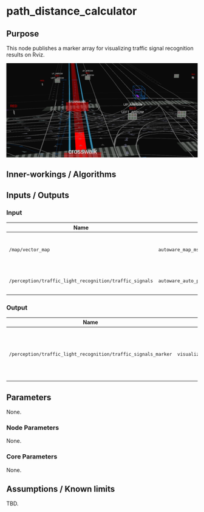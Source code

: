 # path_distance_calculator

## Purpose

This node publishes a marker array for visualizing traffic signal recognition results on Rviz.

![sample_img](./images/traffic_light_recognition_visualization_sample.png)

## Inner-workings / Algorithms

## Inputs / Outputs

### Input

| Name                                                    | Type                                                     | Description                                       |
| ------------------------------------------------------- | -------------------------------------------------------- | ------------------------------------------------- |
| `/map/vector_map`                                       | `autoware_map_msgs::msg::LaneletMapBin`             | Vector map for getting traffic signal information |
| `/perception/traffic_light_recognition/traffic_signals` | `autoware_auto_perception_msgs::msg::TrafficSignalArray` | The result of traffic signal recognition          |

### Output

| Name                                                           | Type                                   | Description                                                                    |
| -------------------------------------------------------------- | -------------------------------------- | ------------------------------------------------------------------------------ |
| `/perception/traffic_light_recognition/traffic_signals_marker` | `visualization_msgs::msg::MarkerArray` | Publish a marker array for visualization of traffic signal recognition results |

## Parameters

None.

### Node Parameters

None.

### Core Parameters

None.

## Assumptions / Known limits

TBD.
